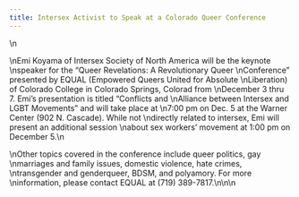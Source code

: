 ```yaml
---
title: Intersex Activist to Speak at a Colorado Queer Conference
---
```


 \n

\nEmi Koyama of Intersex Society of North America will be the keynote \nspeaker for the &#8220;Queer Revelations: A Revolutionary Queer \nConference&#8221; presented by <span class="caps">EQUAL</span> (Empowered Queers United for Absolute \nLiberation) of Colorado College in Colorado Springs, Colorad from \nDecember 3 thru 7. Emi&#8217;s presentation is titled &#8220;Conflicts and \nAlliance between Intersex and <span class="caps">LGBT</span> Movements&#8221; and will take place at \n7:00 pm on Dec. 5 at the Warner Center (902 N. Cascade). While not \ndirectly related to intersex, Emi will present an additional session \nabout sex workers&#8217; movement at 1:00 pm on December 5.\n

\nOther topics covered in the conference include queer politics, gay \nmarriages and family issues, domestic violence, hate crimes, \ntransgender and genderqueer, <span class="caps">BDSM</span>, and polyamory. For more \ninformation, please contact <span class="caps">EQUAL</span> at (719) 389-7817.\n\n\n